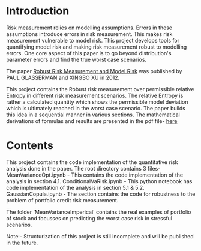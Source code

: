 # Introduction

Risk measurement relies on modelling assumptions. Errors in these assumptions introduce errors in risk measurement. This makes risk measurement vulnerable to model risk.
This project develops tools for quantifying model risk and making risk measurement robust to modelling errors. One core aspect of this paper is to go beyond distribution's parameter errors and find the true worst case scenarios.

The paper [Robust Risk Measurement and Model Risk](https://papers.ssrn.com/sol3/papers.cfm?abstract_id=2167765) was published by PAUL GLASSERMAN and XINGBO XU in 2012.

This project contains the Robust risk measurement over permissible relative Entropy in different risk measurement scenarios.
The relative Entropy is rather a calculated quantity which shows the permissible model deviation which is ultimately reached in the worst case scenario. The paper builds this idea in a sequential manner in various sections. The mathematical derivations of formulas and results are presented in the pdf file- [here](Derivations_Conclusions.pdf)

# Contents

This project contains the code implementation of the quantitative risk analysis done in the paper.
The root directory contains 3 files-
MeanVarianceOpt.ipynb - This contains the code implementation of the analysis in section 4.1. 
ConditionalVaRisk.ipynb - This python notebook has code implementation of the analysis in section 5.1 & 5.2. 
GaussianCopula.ipynb - The section contains the code for robustness to the problem of portfolio credit risk measurement.

The folder 'MeanVarianceImperical' contains the real examples of portfolio of stock and focusses on predicting the worst case risk in stressful scenarios.

Note:- Structurization of this project is still incomplete and will be published in the future.
